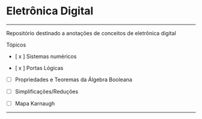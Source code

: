 # Eletrônica Digital

---

Repositório destinado a anotações de conceitos de eletrônica digital

Tópicos

- [ x ] Sistemas numéricos

- [ x ] Portas Lógicas

- [ ] Propriedades e Teoremas da Álgebra Booleana

- [ ] Simplificações/Reduções

- [ ] Mapa Karnaugh

---
